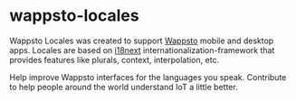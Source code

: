 # wappsto-locales

Wappsto Locales was created to support [Wappsto](https://wappsto.com "Wappsto") mobile and desktop apps.
Locales are based on [i18next](https://www.i18next.com/ "i18next") internationalization-framework that provides features like plurals, context, interpolation, etc.

Help improve Wappsto interfaces for the languages you speak. Contribute to help people around the world understand IoT a little better.
